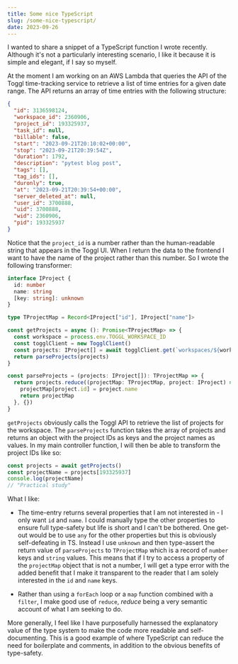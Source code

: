```yaml
---
title: Some nice TypeScript
slug: /some-nice-typescript/
date: 2023-09-26
---
```


I wanted to share a snippet of a TypeScript function I wrote recently. Although it's not a particularly interesting scenario, I like it because it is simple and elegant, if I say so myself.

At the moment I am working on an AWS Lambda that queries the API of the Toggl time-tracking service to retrieve a list of time entries for a given date range. The API returns an array of time entries with the following structure:

```json
{
  "id": 3136598124,
  "workspace_id": 2360906,
  "project_id": 193325937,
  "task_id": null,
  "billable": false,
  "start": "2023-09-21T20:10:02+00:00",
  "stop": "2023-09-21T20:39:54Z",
  "duration": 1792,
  "description": "pytest blog post",
  "tags": [],
  "tag_ids": [],
  "duronly": true,
  "at": "2023-09-21T20:39:54+00:00",
  "server_deleted_at": null,
  "user_id": 3700888,
  "uid": 3700888,
  "wid": 2360906,
  "pid": 193325937
}
```

Notice that the `project_id` is a number rather than the human-readable string that appears in the Toggl UI. When I return the data to the frontend I want to have the name of the project rather than this number. So I wrote the following transformer:

```ts
interface IProject {
  id: number
  name: string
  [key: string]: unknown
}

type TProjectMap = Record<IProject["id"], IProject["name"]>

const getProjects = async (): Promise<TProjectMap> => {
  const workspace = process.env.TOGGL_WORKSPACE_ID
  const togglClient = new TogglClient()
  const projects: IProject[] = await togglClient.get(`workspaces/${workspace}/projects`)
  return parseProjects(projects)
}

const parseProjects = (projects: IProject[]): TProjectMap => {
  return projects.reduce((projectMap: TProjectMap, project: IProject) => {
    projectMap[project.id] = project.name
    return projectMap
  }, {})
}
```

`getProjects` obviously calls the Toggl API to retrieve the list of projects for the workspace. The `parseProjects` function takes the array of projects and returns an object with the project IDs as keys and the project names as values. In my main controller function, I will then be able to transform the project IDs like so:

```ts
const projects = await getProjects()
const projectName = projects[193325937]
console.log(projectName)
// "Practical study"
```

What I like:

- The time-entry returns several properties that I am not interested in - I only want `id` and `name`. I could manually type the other properties to ensure full type-safety but life is short and I can't be bothered. One get-out would be to use `any` for the other properties but this is obviously self-defeating in TS. Instead I use `unknown` and then type-assert the return value of `parseProjects` to `TProjectMap` which is a record of `number` keys and `string` values. This means that if I try to access a property of the `projectMap` object that is not a number, I will get a type error with the added benefit that I make it transparent to the reader that I am solely interested in the `id` and `name` keys.

- Rather than using a `forEach` loop or a `map` function combined with a `filter`, I make good use of `reduce`, _reduce_ being a very semantic account of what I am seeking to do.

More generally, I feel like I have purposefully harnessed the explanatory value of the type system to make the code more readable and self-documenting. This is a good example of where TypeScript can reduce the need for boilerplate and comments, in addition to the obvious benefits of type-safety.
